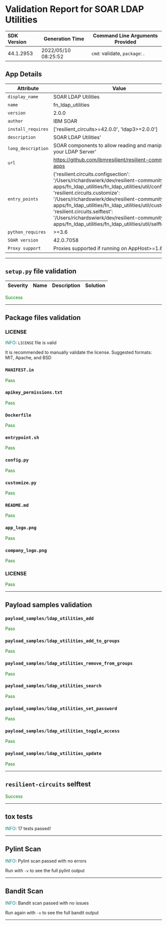 

# Validation Report for SOAR LDAP Utilities

| SDK Version       | Generation Time          | Command Line Arguments Provided |
| :---------------- | ------------------------ | ------------------------------- |
| 44.1.2953 | 2022/05/10 08:25:52 | `cmd`: validate, `package`: . |

## App Details
| Attribute | Value |
| --------- | ----- |
| `display_name` | SOAR LDAP Utilities |
| `name` | fn_ldap_utilities |
| `version` | 2.0.0 |
| `author` | IBM SOAR |
| `install_requires` | ['resilient_circuits>=42.0.0', 'ldap3>=2.0.0'] |
| `description` | SOAR LDAP Utilities' |
| `long_description` | SOAR components to allow reading and manipulation of your LDAP Server' |
| `url` | https://github.com/ibmresilient/resilient-community-apps |
| `entry_points` | {'resilient.circuits.configsection': '/Users/richardswierk/dev/resilient-community-apps/fn_ldap_utilities/fn_ldap_utilities/util/config.py',<br> 'resilient.circuits.customize': '/Users/richardswierk/dev/resilient-community-apps/fn_ldap_utilities/fn_ldap_utilities/util/customize.py',<br> 'resilient.circuits.selftest': '/Users/richardswierk/dev/resilient-community-apps/fn_ldap_utilities/fn_ldap_utilities/util/selftest.py'} |
| `python_requires` | >=3.6 |
| `SOAR version` | 42.0.7058 |
| `Proxy support` | Proxies supported if running on AppHost>=1.6 |

---


## `setup.py` file validation
| Severity | Name | Description | Solution |
| --- | --- | --- | --- |

<span style="color:green">Success</span>


---


## Package files validation

### LICENSE
<span style="color:teal">INFO</span>: `LICENSE` file is valid

It is recommended to manually validate the license. Suggested formats: MIT, Apache, and BSD


### `MANIFEST.in`
<span style="color:green">Pass</span>


### `apikey_permissions.txt`
<span style="color:green">Pass</span>


### `Dockerfile`
<span style="color:green">Pass</span>


### `entrypoint.sh`
<span style="color:green">Pass</span>


### ``config.py``
<span style="color:green">Pass</span>


### ``customize.py``
<span style="color:green">Pass</span>


### `README.md`
<span style="color:green">Pass</span>


### `app_logo.png`
<span style="color:green">Pass</span>


### `company_logo.png`
<span style="color:green">Pass</span>


### LICENSE
<span style="color:green">Pass</span>

 
---
 

## Payload samples validation

### `payload_samples/ldap_utilities_add`
<span style="color:green">Pass</span>


### `payload_samples/ldap_utilities_add_to_groups`
<span style="color:green">Pass</span>


### `payload_samples/ldap_utilities_remove_from_groups`
<span style="color:green">Pass</span>


### `payload_samples/ldap_utilities_search`
<span style="color:green">Pass</span>


### `payload_samples/ldap_utilities_set_password`
<span style="color:green">Pass</span>


### `payload_samples/ldap_utilities_toggle_access`
<span style="color:green">Pass</span>


### `payload_samples/ldap_utilities_update`
<span style="color:green">Pass</span>

 
---
 

## `resilient-circuits` selftest

<span style="color:green">Success</span>


---
 

## tox tests
<span style="color:teal">INFO</span>: 17 tests passed!





---
 

## Pylint Scan
<span style="color:teal">INFO</span>: Pylint scan passed with no errors

Run with `-v` to see the full pylint output



---
 

## Bandit Scan
<span style="color:teal">INFO</span>: Bandit scan passed with no issues

Run again with `-v` to see the full bandit output



---
 